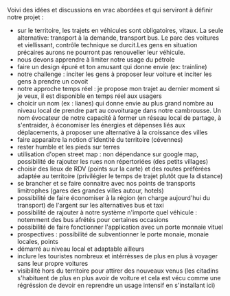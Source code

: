 Voivi des idées et discussions en vrac abordées et qui serviront à définir notre projet :
- sur le territoire, les trajets en véhicules sont obligatoires, vitaux. La seule alternative: transport à la demande, transport bus. Le parc des voitures et viellissant, contrôle technique se durcit.Les gens en situation précaires aurons ne pourront pas renouveller leur véhicule.
- nous devons apprendre à limiter notre usage du pétrole
- faire un design épuré et ton amusant qui donne envie (ex: trainline)
- notre challenge : inciter les gens à proposer leur voiture et inciter les gens à prendre un covoit
- notre approche temps réel : je propose mon trajet au dernier moment si je veux, il est disponible en temps réel aux usagers
- choicir un nom (ex : lianes) qui donne envie au plus grand nombre au niveau local de prendre part au covoiturage dans notre cambrousse. Un nom évocateur de notre capacité à former un réseau local de partage, à s'entraider, à économiser les énergies et dépenses liés aux déplacements, à proposer une alternative à la croissance des villes
- faire apparaitre la notion d'identité du territoire (cévennes)
- rester humble et les pieds sur terres
- utilisation d'open street map : non dépendance sur google map, possibilité de rajouter les rues non répertoriées (des petits villages)
- choisir des lieux de RDV (points sur la carte) et des routes préférées adaptée au territoire (privilégier le temps de trajet plutôt que la distance)
- se brancher et se faire connaitre avec nos points de transports limitrophes (gares des grandes villes autour, hotels)
- possibilité de faire économiser à la région (en charge aujourd'hui du transport) de l'argent sur les alternatives bus et taxi
- possibilité de rajouter à notre système n'importe quel véhicule : notemment des bus afrétés pour certaines occasions
- possibilité de faire fonctionner l'application avec un porte monnaie vituel
- prospectives : possibilité de subventionner le porte monaie, monaie locales, points
- démarré au niveau local et adaptable ailleurs
- inclure les touristes nombreux et intérrésses de plus en plus à voyager sans leur propre voitures
- visibilité hors du territoire pour attirer des nouveaux venus (les citadins s'habituent de plus en plus avoir de voiture et cela est vécu comme une régréssion de devoir en reprendre un usage intensif en s'installant ici)

